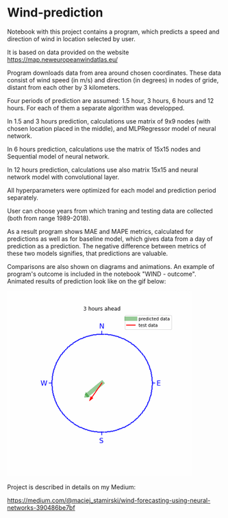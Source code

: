 # Wind-prediction

Notebook with this project contains a program, which predicts a speed and direction of wind in location selected by user.

It is based on data provided on the website https://map.neweuropeanwindatlas.eu/

Program downloads data from area around chosen coordinates. These data consist of wind speed (in m/s) and direction (in degrees) in nodes of gride, distant from each other by 3 kilometers.

Four periods of prediction are assumed: 1.5 hour, 3 hours, 6 hours and 12 hours.
For each of them a separate algorithm was developped. 

In 1.5 and 3 hours prediction, calculations use matrix of 9x9 nodes (with chosen location placed in the middle), and MLPRegressor model of neural network.

In 6 hours prediction, calculations use the matrix of 15x15 nodes and Sequential model of neural network.

In 12 hours prediction, calculations use also matrix 15x15 and neural network model with convolutional layer.

All hyperparameters were optimized for each model and prediction period separately.

User can choose years from which traning and testing data are collected (both from range 1989-2018).

As a result program shows MAE and MAPE metrics, calculated for predictions as well as for baseline model, which gives data from a day of prediction as a prediction. The negative difference between metrics of these two models signifies, that predictions are valuable.

Comparisons are also shown on diagrams and animations. An example of program's outcome is included in the notebook "WIND - outcome". Animated results of prediction look like on the gif below:

![](https://github.com/MStamirski/Wind-prediction/blob/main/arrowspin.gif)

Project is described in details on my Medium:

https://medium.com/@maciej_stamirski/wind-forecasting-using-neural-networks-390486be7bf
